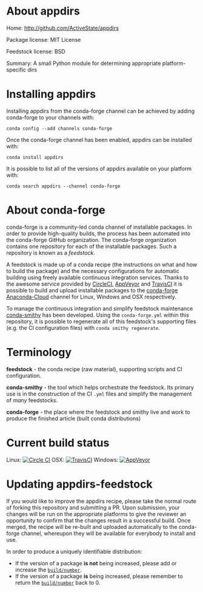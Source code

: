 About appdirs
=============

Home: http://github.com/ActiveState/appdirs

Package license: MIT License

Feedstock license: BSD

Summary: A small Python module for determining appropriate platform-specific dirs



Installing appdirs
==================

Installing appdirs from the conda-forge channel can be achieved by adding conda-forge to your channels with:

```
conda config --add channels conda-forge
```

Once the conda-forge channel has been enabled, appdirs can be installed with:

```
conda install appdirs
```

It is possible to list all of the versions of appdirs available on your platform with:

```
conda search appdirs --channel conda-forge
```


About conda-forge
=================

conda-forge is a community-led conda channel of installable packages.
In order to provide high-quality builds, the process has been automated into the
conda-forge GitHub organization. The conda-forge organization contains one repository 
for each of the installable packages. Such a repository is known as a *feedstock*.

A feedstock is made up of a conda recipe (the instructions on what and how to build
the package) and the necessary configurations for automatic building using freely
available continuous integration services. Thanks to the awesome service provided by
[CircleCI](https://circleci.com/), [AppVeyor](http://www.appveyor.com/)
and [TravisCI](https://travis-ci.org/) it is possible to build and upload installable
packages to the [conda-forge](https://anaconda.org/conda-forge)
[Anaconda-Cloud](http://docs.anaconda.org/) channel for Linux, Windows and OSX respectively.

To manage the continuous integration and simplify feedstock maintenance
[conda-smithy](http://github.com/conda-forge/conda-smithy) has been developed.
Using the ``conda-forge.yml`` within this repository, it is possible to regenerate all of
this feedstock's supporting files (e.g. the CI configuration files) with ``conda smithy regenerate``.


Terminology
===========

**feedstock** - the conda recipe (raw material), supporting scripts and CI configuration.

**conda-smithy** - the tool which helps orchestrate the feedstock.
                   Its primary use is in the construction of the CI ``.yml`` files
                   and simplify the management of *many* feedstocks.

**conda-forge** - the place where the feedstock and smithy live and work to
                  produce the finished article (built conda distributions)

Current build status
====================
Linux: [![Circle CI](https://circleci.com/gh/conda-forge/appdirs-feedstock.svg?style=svg)](https://circleci.com/gh/conda-forge/appdirs-feedstock)
OSX: [![TravisCI](https://travis-ci.org/conda-forge/appdirs-feedstock.svg?branch=master)](https://travis-ci.org/conda-forge/appdirs-feedstock) 
Windows: [![AppVeyor](https://ci.appveyor.com/api/projects/status/github/conda-forge/appdirs-feedstock?svg=True)](https://ci.appveyor.com/project/conda-forge/appdirs-feedstock/branch/master)


Updating appdirs-feedstock
==========================

If you would like to improve the appdirs recipe, please take the normal
route of forking this repository and submitting a PR. Upon submission, your changes will
be run on the appropriate platforms to give the reviewer an opportunity to confirm that the
changes result in a successful build. Once merged, the recipe will be re-built and uploaded
automatically to the conda-forge channel, whereupon they will be available for everybody to
install and use.

In order to produce a uniquely identifiable distribution:
 * If the version of a package **is not** being increased, please add or increase
   the [``build/number``](http://conda.pydata.org/docs/building/meta-yaml.html#build-number-and-string). 
 * If the version of a package **is** being increased, please remember to return
   the [``build/number``](http://conda.pydata.org/docs/building/meta-yaml.html#build-number-and-string)
   back to 0.
